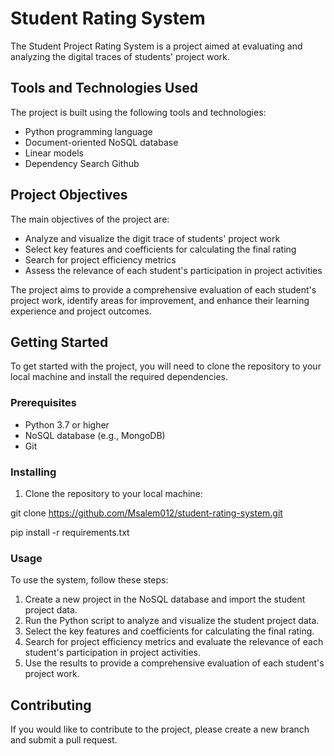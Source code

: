 # Student Rating System

The Student Project Rating System is a project aimed at evaluating and analyzing the digital traces of students' project work.

## Tools and Technologies Used

The project is built using the following tools and technologies:

- Python programming language
- Document-oriented NoSQL database
- Linear models
- Dependency Search Github

## Project Objectives

The main objectives of the project are:

- Analyze and visualize the digit trace of students' project work
- Select key features and coefficients for calculating the final rating
- Search for project efficiency metrics
- Assess the relevance of each student's participation in project activities

The project aims to provide a comprehensive evaluation of each student's project work, identify areas for improvement, and enhance their learning experience and project outcomes.

## Getting Started

To get started with the project, you will need to clone the repository to your local machine and install the required dependencies.

### Prerequisites

- Python 3.7 or higher
- NoSQL database (e.g., MongoDB)
- Git

### Installing

1. Clone the repository to your local machine:

git clone https://github.com/Msalem012/student-rating-system.git


pip install -r requirements.txt


### Usage

To use the system, follow these steps:

1. Create a new project in the NoSQL database and import the student project data.
2. Run the Python script to analyze and visualize the student project data.
3. Select the key features and coefficients for calculating the final rating.
4. Search for project efficiency metrics and evaluate the relevance of each student's participation in project activities.
5. Use the results to provide a comprehensive evaluation of each student's project work.

## Contributing

If you would like to contribute to the project, please create a new branch and submit a pull request.



